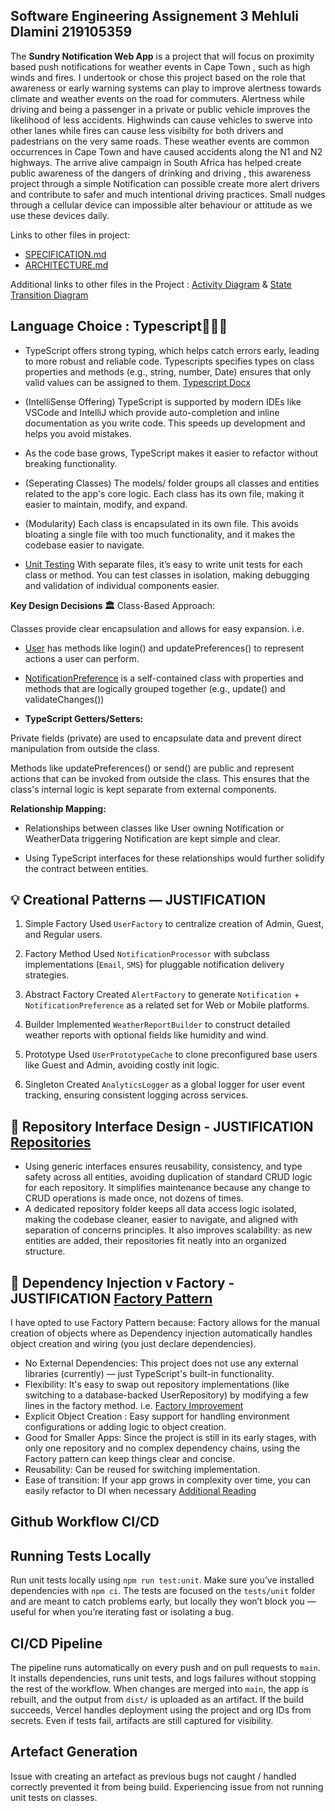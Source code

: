 ## **Software Engineering Assignement 3** Mehluli Dlamini 219105359 

The **Sundry Notification Web App** is a project that will focus on proximity based push notifications for weather events in Cape Town , such as high winds and fires. 
I undertook or chose this project based on the role that awareness or early warning systems can play to improve alertness towards climate and weather events on the road for commuters. 
Alertness while driving and being a passenger in a private or public vehicle improves the likelihood of less accidents. Highwinds can cause vehicles to swerve into other lanes while fires can cause 
less visibilty for both drivers and padestrians on the very same roads. These weather events are common occurrences in Cape Town and have caused accidents along the N1 and N2 highways. 
The arrive alive campaign in South Africa has helped create public awareness of the dangers of drinking and driving , this awareness project through a simple Notification can possible create more 
alert drivers and contribute to safer and much intentional driving practices. Small nudges through a cellular device can impossible alter behaviour or attitude as we use these devices daily.

Links to other files in project:
- [SPECIFICATION.md](SPECIFICATION.md)
- [ARCHITECTURE.md](ARCHITECTURE.md)

Additional links to other files in the Project :
[Activity Diagram](https://github.com/mehluli-dlamini-219105359/sundry-weather-notifications/blob/main/diagrams/Activity%20Diagrams.md) & [State Transition Diagram](https://github.com/mehluli-dlamini-219105359/sundry-weather-notifications/blob/main/diagrams/State%20Transition%20Diagrams.md)

## **Language Choice : Typescript👨🏽‍💻** 
- TypeScript offers strong typing, which helps catch errors early, leading to more robust and reliable code. Typescripts specifies types on class properties and methods (e.g., string, number, Date) ensures that only valid values can be assigned to them.
[Typescript Docx](https://medium.com/simform-engineering/writing-elegant-typescript-best-practices-for-clean-and-sustainable-code-0b228e44170d)

- (IntelliSense Offering) TypeScript is supported by modern IDEs like VSCode and IntelliJ which provide auto-completion and inline documentation as you write code. This speeds up development and helps you avoid mistakes.

- As the code base grows, TypeScript makes it easier to refactor without breaking functionality. 

- (Seperating Classes) The models/ folder groups all classes and entities related to the app's core logic. Each class has its own file, making it easier to maintain, modify, and expand.

- (Modularity) Each class is encapsulated in its own file. This avoids bloating a single file with too much functionality, and it makes the codebase easier to navigate.

- [Unit Testing](https://www.testim.io/blog/typescript-unit-testing-101/) With separate files, it’s easy to write unit tests for each class or method. You can test classes in isolation, making debugging and validation of individual components easier.

**Key Design Decisions 🏛️**
Class-Based Approach:

Classes provide clear encapsulation and allows for easy expansion. i.e.

- [User](https://github.com/mehluli-dlamini-219105359/sundry-weather-notifications/blob/main/src/models/User.ts) has methods like login() and updatePreferences() to represent actions a user can perform.

- [NotificationPreference](https://github.com/mehluli-dlamini-219105359/sundry-weather-notifications/blob/main/src/models/NotificationPreference.ts) is a self-contained class with properties and methods that are logically grouped together (e.g., update() and validateChanges())

- **TypeScript Getters/Setters:**

Private fields (private) are used to encapsulate data and prevent direct manipulation from outside the class.

Methods like updatePreferences() or send() are public and represent actions that can be invoked from outside the class. This ensures that the class's internal logic is kept separate from external components.

**Relationship Mapping:**

- Relationships between classes like User owning Notification or WeatherData triggering Notification are kept simple and clear.

- Using TypeScript interfaces for these relationships would further solidify the contract between entities.

## 💡 Creational Patterns — **JUSTIFICATION**

1. Simple Factory
Used `UserFactory` to centralize creation of Admin, Guest, and Regular users.

2. Factory Method
Used `NotificationProcessor` with subclass implementations (`Email`, `SMS`) for pluggable notification delivery strategies.

3. Abstract Factory
Created `AlertFactory` to generate `Notification` + `NotificationPreference` as a related set for Web or Mobile platforms.

4. Builder
Implemented `WeatherReportBuilder` to construct detailed weather reports with optional fields like humidity and wind.

5. Prototype
Used `UserPrototypeCache` to clone preconfigured base users like Guest and Admin, avoiding costly init logic.

6. Singleton
Created `AnalyticsLogger` as a global logger for user event tracking, ensuring consistent logging across services.

## 📁 Repository Interface Design - JUSTIFICATION [Repositories](https://github.com/mehluli-dlamini-219105359/sundry-weather-notifications/tree/main/src/repositories)
- Using generic interfaces ensures reusability, consistency, and type safety across all entities, avoiding duplication of standard CRUD logic for each repository. It simplifies maintenance because any change to CRUD operations is made once, not dozens of times.
- A dedicated repository folder keeps all data access logic isolated, making the codebase cleaner, easier to navigate, and aligned with separation of concerns principles. It also improves scalability: as new entities are added, their repositories fit neatly into an organized structure.

## 🔩 Dependency Injection v Factory - JUSTIFICATION [Factory Pattern](https://github.com/mehluli-dlamini-219105359/sundry-weather-notifications/blob/main/src/factories/RepositoryFactory.ts)

I have opted to use Factory Pattern because:
Factory allows for the manual creation of objects where as Dependency injection automatically handles object creation and wiring (you just declare dependencies).

- No External Dependencies: This project does not use any external libraries (currently) — just TypeScript's built-in functionality.  
- Flexibility: It's easy to swap out repository implementations (like switching to a database-backed UserRepository) by modifying a few lines in the factory method. i.e. [Factory Improvement](https://github.com/mehluli-dlamini-219105359/sundry-weather-notifications/issues/28)
- Explicit Object Creation : Easy support for handling environment configurations or adding logic to object creation.
- Good for Smaller Apps: Since the project is still in its early stages, with only one repository and no complex dependency chains, using the Factory pattern can keep things clear and concise.
- Reusability:	Can be reused for switching implementation. 
- Ease of transition: If your app grows in complexity over time, you can easily refactor to DI when necessary [Additional Reading](https://www.tutorialspoint.com/design_pattern/factory_pattern.htm)

## Github Workflow CI/CD

## Running Tests Locally

Run unit tests locally using `npm run test:unit`. Make sure you’ve installed dependencies with `npm ci`. The tests are focused on the `tests/unit` folder and are meant to catch problems early, but locally they won’t block you — useful for when you’re iterating fast or isolating a bug.

## CI/CD Pipeline

The pipeline runs automatically on every push and on pull requests to `main`. It installs dependencies, runs unit tests, and logs failures without stopping the rest of the workflow. When changes are merged into `main`, the app is rebuilt, and the output from `dist/` is uploaded as an artifact. If the build succeeds, Vercel handles deployment using the project and org IDs from secrets. Even if tests fail, artifacts are still captured for visibility.

## Artefact Generation 
Issue with creating an artefact as previous bugs not caught / handled correctly prevented it from being build. Experiencing issue from not running unit tests on classes. 
